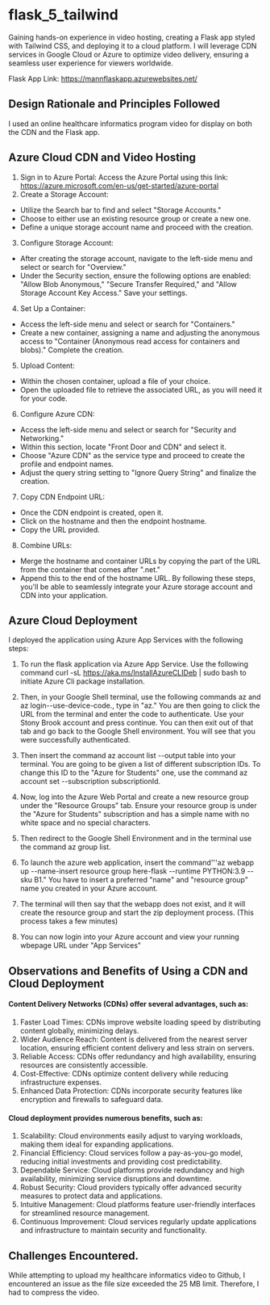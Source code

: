 # flask_5_tailwind
Gaining hands-on experience in video hosting, creating a Flask app styled with Tailwind CSS, and deploying it to a cloud platform. I will leverage CDN services in Google Cloud or Azure to optimize video delivery, ensuring a seamless user experience for viewers worldwide.

Flask App Link: https://mannflaskapp.azurewebsites.net/

## Design Rationale and Principles Followed
I used an online healthcare informatics program video for display on both the CDN and the Flask app.


## Azure Cloud CDN and Video Hosting
1. Sign in to Azure Portal: Access the Azure Portal using this link: https://azure.microsoft.com/en-us/get-started/azure-portal 
2. Create a Storage Account:
- Utilize the Search bar to find and select "Storage Accounts."
- Choose to either use an existing resource group or create a new one.
- Define a unique storage account name and proceed with the creation.
3. Configure Storage Account:
- After creating the storage account, navigate to the left-side menu and select or search for "Overview."
- Under the Security section, ensure the following options are enabled: "Allow Blob Anonymous," "Secure Transfer Required," and "Allow Storage Account Key Access." Save your settings.
4. Set Up a Container:
- Access the left-side menu and select or search for "Containers."
- Create a new container, assigning a name and adjusting the anonymous access to "Container (Anonymous read access for containers and blobs)." Complete the creation.
5. Upload Content:
- Within the chosen container, upload a file of your choice.
- Open the uploaded file to retrieve the associated URL, as you will need it for your code.
6. Configure Azure CDN:
- Access the left-side menu and select or search for "Security and Networking."
- Within this section, locate "Front Door and CDN" and select it.
- Choose "Azure CDN" as the service type and proceed to create the profile and endpoint names.
- Adjust the query string setting to "Ignore Query String" and finalize the creation.
7. Copy CDN Endpoint URL:
- Once the CDN endpoint is created, open it.
- Click on the hostname and then the endpoint hostname.
- Copy the URL provided.
8. Combine URLs:
- Merge the hostname and container URLs by copying the part of the URL from the container that comes after ".net."
- Append this to the end of the hostname URL.
By following these steps, you'll be able to seamlessly integrate your Azure storage account and CDN into your application.


## Azure Cloud Deployment
I deployed the application using Azure App Services with the following steps:
1. To run the flask application via Azure App Service. Use the following command curl -sL https://aka.ms/InstallAzureCLIDeb | sudo bash to initiate Azure Cli package installation.

2. Then, in your Google Shell terminal, use the following commands az  and az login--use-device-code., type in "az." You are then going to click the URL from the terminal and enter the code to authenticate. Use your Stony Brook account and press continue. You can then exit out of that tab and go back to the Google Shell environment. You will see that you were successfully authenticated.

3. Then insert the command az account list --output table into your terminal. You are going to be given a list of different subscription IDs. To change this ID to the "Azure for Students" one, use the command az account set --subscription subscriptionId.

4.  Now, log into the Azure Web Portal and create a new resource group under the "Resource Groups" tab. Ensure your resource group is under the "Azure for Students" subscription and has a simple name with no white space and no special characters.

5. Then redirect to the Google Shell Environment and in the terminal use the command az group list.

6. To launch the azure web application, insert the command'''az webapp up --name-insert resource group here-flask --runtime PYTHON:3.9 --sku B1." You have to insert a preferred "name" and "resource group" name you created in your Azure account.

7. The terminal will then say that the webapp does not exist, and it will create the resource group and start the zip deployment process. (This process takes a few minutes)

8. You can now login into your Azure account and view your running wbepage URL under "App Services"


## Observations and Benefits of Using a CDN and Cloud Deployment
#### Content Delivery Networks (CDNs) offer several advantages, such as:
1. Faster Load Times: CDNs improve website loading speed by distributing content globally, minimizing delays.
2. Wider Audience Reach: Content is delivered from the nearest server location, ensuring efficient content delivery and less strain on servers.
3. Reliable Access: CDNs offer redundancy and high availability, ensuring resources are consistently accessible.
4. Cost-Effective: CDNs optimize content delivery while reducing infrastructure expenses.
5. Enhanced Data Protection: CDNs incorporate security features like encryption and firewalls to safeguard data.

#### Cloud deployment provides numerous benefits, such as:
1. Scalability: Cloud environments easily adjust to varying workloads, making them ideal for expanding applications.
2. Financial Efficiency: Cloud services follow a pay-as-you-go model, reducing initial investments and providing cost predictability.
3. Dependable Service: Cloud platforms provide redundancy and high availability, minimizing service disruptions and downtime.
4. Robust Security: Cloud providers typically offer advanced security measures to protect data and applications.
5. Intuitive Management: Cloud platforms feature user-friendly interfaces for streamlined resource management.
6. Continuous Improvement: Cloud services regularly update applications and infrastructure to maintain security and functionality.


## Challenges Encountered.

While attempting to upload my healthcare informatics video to Github, I encountered an issue as the file size exceeded the 25 MB limit. Therefore, I had to compress the video. 

